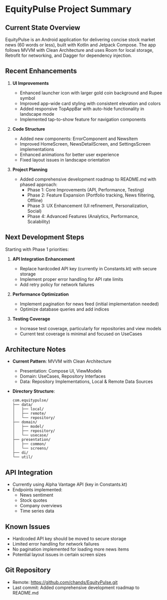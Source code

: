 # EquityPulse Project Summary

## Current State Overview
EquityPulse is an Android application for delivering concise stock market news (60 words or less), built with Kotlin and Jetpack Compose. The app follows MVVM with Clean Architecture and uses Room for local storage, Retrofit for networking, and Dagger for dependency injection.

## Recent Enhancements
1. **UI Improvements**
   - Enhanced launcher icon with larger gold coin background and Rupee symbol
   - Improved app-wide card styling with consistent elevation and colors
   - Added responsive TopAppBar with auto-hide functionality in landscape mode
   - Implemented tap-to-show feature for navigation components

2. **Code Structure**
   - Added new components: ErrorComponent and NewsItem
   - Improved HomeScreen, NewsDetailScreen, and SettingsScreen implementations
   - Enhanced animations for better user experience
   - Fixed layout issues in landscape orientation

3. **Project Planning**
   - Added comprehensive development roadmap to README.md with phased approach:
     - Phase 1: Core Improvements (API, Performance, Testing)
     - Phase 2: Feature Expansion (Portfolio tracking, News filtering, Offline)
     - Phase 3: UX Enhancement (UI refinement, Personalization, Social)
     - Phase 4: Advanced Features (Analytics, Performance, Scalability)

## Next Development Steps
Starting with Phase 1 priorities:

1. **API Integration Enhancement**
   - Replace hardcoded API key (currently in Constants.kt) with secure storage
   - Implement proper error handling for API rate limits
   - Add retry policy for network failures

2. **Performance Optimization**
   - Implement pagination for news feed (initial implementation needed)
   - Optimize database queries and add indices

3. **Testing Coverage**
   - Increase test coverage, particularly for repositories and view models
   - Current test coverage is minimal and focused on UseCases

## Architecture Notes
- **Current Pattern**: MVVM with Clean Architecture
  - Presentation: Compose UI, ViewModels
  - Domain: UseCases, Repository Interfaces
  - Data: Repository Implementations, Local & Remote Data Sources

- **Directory Structure**:
  ```
  com.equitypulse/
  ├── data/
  │   ├── local/
  │   ├── remote/
  │   └── repository/
  ├── domain/
  │   ├── model/
  │   ├── repository/
  │   └── usecase/
  ├── presentation/
  │   ├── common/
  │   └── screens/
  ├── di/
  └── util/
  ```

## API Integration
- Currently using Alpha Vantage API (key in Constants.kt)
- Endpoints implemented:
  - News sentiment
  - Stock quotes
  - Company overviews
  - Time series data

## Known Issues
- Hardcoded API key should be moved to secure storage
- Limited error handling for network failures
- No pagination implemented for loading more news items
- Potential layout issues in certain screen sizes

## Git Repository
- Remote: https://github.com/chands/EquityPulse.git
- Last commit: Added comprehensive development roadmap to README.md 